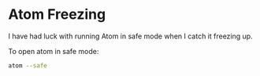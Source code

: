 # Atom Freezing

I have had luck with running Atom in safe mode when I catch it freezing up.

To open atom in safe mode:

```sh
atom --safe
```
